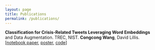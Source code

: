 ```yaml
---
layout: page
title: Publications
permalink: /publications/
---
```


**Classification for Crisis-Related Tweets Leveraging
Word Embeddings** and Data Augmentation. TREC, NIST.
**Congcong Wang**, David Lillis.
[[notebook paper](/files/pubs/track-2019.pdf), [poster](/files/pubs/track_2019_poster.pdf), [code](https://github.com/wangcongcong123/UCDTrecIS2019)]

<!-- Publications to add -->

<!-- ### More Information

More Information on publications goes here

### Contact me

[wangcongcongcc@gmail.com](mailto:wangcongcongcc@gmail.com) -->